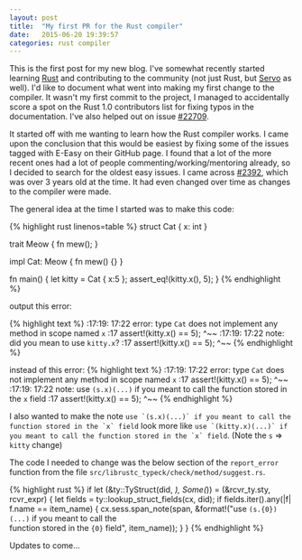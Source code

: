 ```yaml
---
layout: post
title:  "My first PR for the Rust compiler"
date:   2015-06-20 19:39:57
categories: rust compiler
---
```


This is the first post for my new blog. I've somewhat recently started learning [Rust][rust] and contributing to the community (not just Rust, but [Servo][servo] as well). I'd like to document what went into making my first change to the compiler. It wasn't my first commit to the project, I managed to accidentally score a spot on the Rust 1.0 contributors list for fixing typos in the documentation. I've also helped out on issue [#22709][rust-22709].

[rust]:       http://www.rust-lang.org/
[servo]:      https://github.com/servo/servo/wiki
[rust-22709]: https://github.com/rust-lang/rust/issues/22709

It started off with me wanting to learn how the Rust compiler works. I came upon the conclusion that this would be easiest by fixing some of the issues tagged with E-Easy on their GitHub page. I found that a lot of the more recent ones had a lot of people commenting/working/mentoring already, so I decided to search for the oldest easy issues. I came across [#2392][rust-2392], which was over 3 years old at the time. It had even changed over time as changes to the compiler were made.

[rust-2392]: https://github.com/rust-lang/rust/issues/2392

The general idea at the time I started was to make this code:

{% highlight rust linenos=table %}
struct Cat {
    x: int
}

trait Meow {
    fn mew();
}

impl Cat: Meow {
    fn mew() {}
}

fn main() {
    let kitty = Cat { x:5 };
    assert_eq!(kitty.x(), 5);
}
{% endhighlight %}

output this error:

{% highlight text %}
<anon>:17:19: 17:22 error: type `Cat` does not implement any method in scope named `x`
<anon>:17     assert!(kitty.x() == 5);
                            ^~~
<anon>:17:19: 17:22 note: did you mean to use `kitty.x`?
<anon>:17     assert!(kitty.x() == 5);
                            ^~~
{% endhighlight %}

instead of this error:
{% highlight text %}
<anon>:17:19: 17:22 error: type `Cat` does not implement any method in scope named `x`
<anon>:17     assert!(kitty.x() == 5);
                            ^~~
<anon>:17:19: 17:22 note: use `(s.x)(...)` if you meant to call the function stored in the `x` field
<anon>:17     assert!(kitty.x() == 5);
                            ^~~
{% endhighlight %}

I also wanted to make the note ```use `(s.x)(...)` if you meant to call the function stored in the `x` field``` look more like ```use `(kitty.x)(...)` if you meant to call the function stored in the `x` field```. (Note the `s` => `kitty` change)

The code I needed to change was the below section of the `report_error` function from the file `src/librustc_typeck/check/method/suggest.rs`.

{% highlight rust %}
if let (&ty::TyStruct(did, _), Some(_)) = (&rcvr_ty.sty, rcvr_expr) {
    let fields = ty::lookup_struct_fields(cx, did);
    if fields.iter().any(|f| f.name == item_name) {
        cx.sess.span_note(span,
            &format!("use `(s.{0})(...)` if you meant to call the \
                     function stored in the `{0}` field", item_name));
   }
}
{% endhighlight %}

Updates to come...